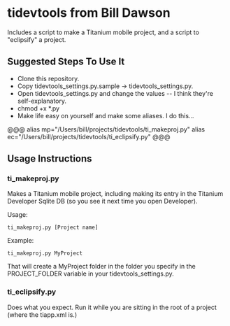 tidevtools from Bill Dawson
============================

Includes a script to make a Titanium mobile project, and a script to "eclipsify" a project.

Suggested Steps To Use It
--------------------------

- Clone this repository.
- Copy tidevtools_settings.py.sample -> tidevtools_settings.py.
- Open tidevtools_settings.py and change the values -- I think they're self-explanatory.
- chmod +x *.py
- Make life easy on yourself and make some aliases.  I do this...

@@@
alias mp="/Users/bill/projects/tidevtools/ti_makeproj.py"
alias ec="/Users/bill/projects/tidevtools/ti_eclipsify.py"
@@@

Usage Instructions
-------------------

### ti_makeproj.py
Makes a Titanium mobile project, including making its entry in the Titanium Developer Sqlite DB (so you see it next time you open Developer).

Usage:

`ti_makeproj.py [Project name]`

Example:

`ti_makeproj.py MyProject`

That will create a MyProject folder in the folder you specify in the PROJECT_FOLDER variable in your tidevtools_settings.py.

### ti_eclipsify.py

Does what you expect.  Run it while you are sitting in the root of a project (where the tiapp.xml is.)
